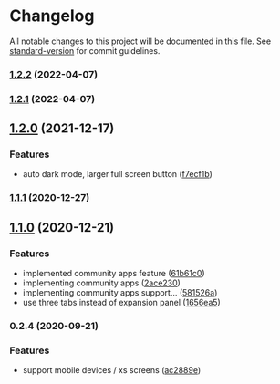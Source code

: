 # Changelog

All notable changes to this project will be documented in this file. See [standard-version](https://github.com/conventional-changelog/standard-version) for commit guidelines.

### [1.2.2](https://github.com/potpiejimmy/applauncher/compare/v1.2.1...v1.2.2) (2022-04-07)

### [1.2.1](https://github.com/potpiejimmy/applauncher/compare/v1.2.0...v1.2.1) (2022-04-07)

## [1.2.0](https://github.com/potpiejimmy/applauncher/compare/v1.1.1...v1.2.0) (2021-12-17)


### Features

* auto dark mode, larger full screen button ([f7ecf1b](https://github.com/potpiejimmy/applauncher/commit/f7ecf1b627e4df3a989e30962ac78cdc0f30e7ff))

### [1.1.1](https://github.com/potpiejimmy/applauncher/compare/v1.1.0...v1.1.1) (2020-12-27)

## [1.1.0](https://github.com/potpiejimmy/applauncher/compare/v1.0.0...v1.1.0) (2020-12-21)


### Features

* implemented community apps feature ([61b61c0](https://github.com/potpiejimmy/applauncher/commit/61b61c0948ee0a573482b4a4024e60a595c5efd3))
* implementing community apps ([2ace230](https://github.com/potpiejimmy/applauncher/commit/2ace2304c30c24254f08d2a81ed2b46cfbaa220a))
* implementing community apps support... ([581526a](https://github.com/potpiejimmy/applauncher/commit/581526ab31d753cfe4e46871af137cfc3f49400a))
* use three tabs instead of expansion panel ([1656ea5](https://github.com/potpiejimmy/applauncher/commit/1656ea5106b6bb9451234d4717a965a474bb2fce))

### 0.2.4 (2020-09-21)


### Features

* support mobile devices / xs screens ([ac2889e](https://github.com/potpiejimmy/applauncher/commit/ac2889e112197c07480f12aecf5d453a84eed716))
